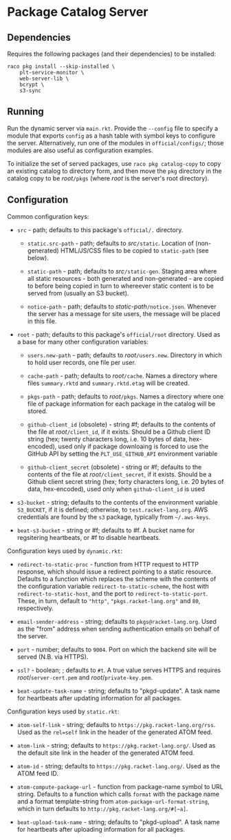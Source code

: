 # Package Catalog Server

## Dependencies

Requires the following packages (and their dependencies) to be installed:

```shell
raco pkg install --skip-installed \
    plt-service-monitor \
    web-server-lib \
    bcrypt \
    s3-sync
```

## Running

Run the dynamic server via `main.rkt`. Provide the `--config` file to
specify a module that exports `config` as a hash table with symbol
keys to configure the server. Alternatively, run one of the modules in
`official/configs/`; those modules are also useful as configuration
examples.

To initialize the set of served packages, use `raco pkg catalog-copy`
to copy an existing catalog to directory form, and then move the `pkg`
directory in the catalog copy to be *root*`/pkgs` (where *root* is the
server's root directory).

## Configuration

Common configuration keys:

 - `src` - path; defaults to this package's `official/.` directory.

	- `static.src-path` - path; defaults to *src*`/static`. Location
      of (non-generated) HTML/JS/CSS files to be copied to
      `static-path` (see below).

    - `static-path` - path; defaults to *src*`/static-gen`. Staging
	  area where all static resources - both generated and
	  non-generated - are copied to before being copied in turn to
	  whereever static content is to be served from (usually an S3
	  bucket).

    - `notice-path` - path; defaults to *static-path*`/notice.json`.
      Whenever the server has a message for site users, the message
      will be placed in this file.

 - `root` - path; defaults to this package's `official/root`
   directory. Used as a base for many other configuration variables:

    - `users.new-path` - path; defaults to *root*`/users.new`.
      Directory in which to hold user records, one file per user.

    - `cache-path` - path; defaults to *root*`/cache`. Names a
      directory where files `summary.rktd` and `summary.rktd.etag`
      will be created.

    - `pkgs-path` - path; defaults to *root*`/pkgs`. Names a directory
      where one file of package information for each package in the
      catalog will be stored.

    - `github-client_id` (obsolete) - string #f; defaults to the contents of the
      file at *root*`/client_id`, if it exists. Should be a Github client ID string
      (hex; twenty characters long, i.e. 10 bytes of data,
      hex-encoded), used only if package downloaing is forced to use the
      GitHub API by setting the `PLT_USE_GITHUB_API` environment variable

    - `github-client_secret` (obsolete) - string or #f; defaults to the contents of the
      file at *root*`/client_secret`, if it exists. Should be a Github client secret
      string (hex; forty characters long, i.e. 20 bytes of data,
      hex-encoded), used only when `github-client_id` is used

 - `s3-bucket` - string; defaults to the contents of the environment
   variable `S3_BUCKET`, if it is defined; otherwise, to
   `test.racket-lang.org`. AWS credentials are found by the `s3`
   package, typically from `~/.aws-keys`.

 - `beat-s3-bucket` - string or #f; defaults to #f. A bucket name for
   regsitering heartbeats, or #f to disable heartbeats.

Configuration keys used by `dynamic.rkt`:

 - `redirect-to-static-proc` - function from HTTP request to HTTP
   response, which should issue a redirect pointing to a static
   resource. Defaults to a function which replaces the scheme with the
   contents of the configuration variable `redirect-to-static-scheme`,
   the host with `redirect-to-static-host`, and the port to
   `redirect-to-static-port`. These, in turn, default to `"http"`,
   `"pkgs.racket-lang.org"` and `80`, respectively.

 - `email-sender-address` - string; defaults to `pkgs@racket-lang.org`.
   Used as the "from" address when sending authentication emails on
   behalf of the server.

 - `port` - number; defaults to `9004`. Port on which the backend site
   will be served (N.B. via HTTPS).

 - `ssl?` - boolean; ; defaults to `#t`. A true value serves HTTPS and
    requires *root*/`server-cert.pem` and *root*/`private-key.pem`.

 - `beat-update-task-name` - string; defaults to "pkgd-update". A task
   name for heartbeats after updating information for all packages.

Configuration keys used by `static.rkt`:

 - `atom-self-link` - string; defaults to
   `https://pkg.racket-lang.org/rss`. Used as the `rel=self` link in
   the header of the generated ATOM feed.

 - `atom-link` - string; defaults to `https://pkg.racket-lang.org/`.
   Used as the default site link in the header of the generated ATOM
   feed.

 - `atom-id` - string; defaults to `https://pkg.racket-lang.org/`.
   Used as the ATOM feed ID.

 - `atom-compute-package-url` - function from package-name symbol to
   URL string. Defaults to a function which calls `format` with the
   package name and a format template-string from
   `atom-package-url-format-string`, which in turn defaults to
   `http://pkg.racket-lang.org/#[~a]`.

 - `beat-upload-task-name` - string; defaults to "pkgd-upload". A task
   name for heartbeats after uploading information for all packages.
